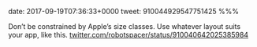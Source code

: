 date: 2017-09-19T07:36:33+0000
tweet: 910044929547751425
%%%

Don’t be constrained by Apple’s size classes. Use whatever layout suits your app, like this. [twitter.com/robotspacer/status/910040642025385984](https://twitter.com/robotspacer/status/910040642025385984)
